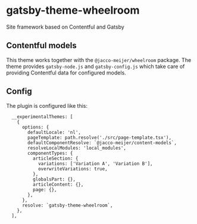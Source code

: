 # gatsby-theme-wheelroom

Site framework based on Contentful and Gatsby

## Contentful models

This theme works together with the `@jacco-meijer/wheelroom` package. The theme
provides `gatsby-node.js` and `gatsby-config.js` which take care of providing
Contentful data for configured models.

## Config

The plugin is configured like this:

```
  __experimentalThemes: [
    {
      options: {
        defaultLocale: 'nl',
        pageTemplate: path.resolve('./src/page-template.tsx'),
        defaultComponentResolve: `@jacco-meijer/content-models`,
        resolveLocalModules: 'local_modules',
        componentTypes: {
          articleSection: {
            variations: ['Variation A', 'Variation B'],
            overwriteVariations: true,
          },
          globalsPart: {},
          articleContent: {},
          page: {},
        },
      },
      resolve: `gatsby-theme-wheelroom`,
    },
  ],
```
